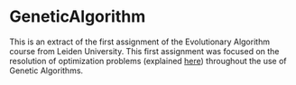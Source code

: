 # GeneticAlgorithm

This is an extract of the first assignment of the Evolutionary Algorithm course from Leiden University. This first assignment was focused on the resolution of optimization problems (explained [here](./report_extract.pdf)) throughout the use of Genetic Algorithms.
